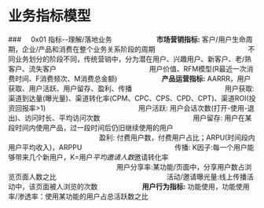 # 业务指标模型
###&nbsp;&nbsp;&nbsp;&nbsp;&nbsp;0x01 指标--理解/落地业务
&nbsp;&nbsp;&nbsp;&nbsp;&nbsp;&nbsp;&nbsp;&nbsp;&nbsp;&nbsp;&nbsp;&nbsp;&nbsp;&nbsp;&nbsp;&nbsp;&nbsp;&nbsp;&nbsp;&nbsp;&nbsp;&nbsp;**市场营销指标:** 客户/用户生命周期，企业/产品和消费在整个业务关系阶段的周期
&nbsp;&nbsp;&nbsp;&nbsp;&nbsp;&nbsp;&nbsp;&nbsp;&nbsp;&nbsp;&nbsp;&nbsp;&nbsp;&nbsp;&nbsp;&nbsp;&nbsp;&nbsp;&nbsp;&nbsp;&nbsp;&nbsp;&nbsp;&nbsp;&nbsp;&nbsp;&nbsp;&nbsp;&nbsp;&nbsp;&nbsp;&nbsp;&nbsp;&nbsp;&nbsp;&nbsp;&nbsp;&nbsp;&nbsp;&nbsp;&nbsp;&nbsp;&nbsp;&nbsp;&nbsp;&nbsp;&nbsp;不同业务划分的阶段不同，传统营销中，分为潜在用户、兴趣用户、新客户、老/熟客户、流失客户
&nbsp;&nbsp;&nbsp;&nbsp;&nbsp;&nbsp;&nbsp;&nbsp;&nbsp;&nbsp;&nbsp;&nbsp;&nbsp;&nbsp;&nbsp;&nbsp;&nbsp;&nbsp;&nbsp;&nbsp;&nbsp;&nbsp;&nbsp;&nbsp;&nbsp;&nbsp;&nbsp;&nbsp;&nbsp;&nbsp;&nbsp;&nbsp;&nbsp;&nbsp;&nbsp;&nbsp;&nbsp;&nbsp;&nbsp;&nbsp;&nbsp;&nbsp;&nbsp;&nbsp;&nbsp;&nbsp;&nbsp;用户价值、RFM模型(R最近一次消费时间、F消费频次、M消费总金额)
&nbsp;&nbsp;&nbsp;&nbsp;&nbsp;&nbsp;&nbsp;&nbsp;&nbsp;&nbsp;&nbsp;&nbsp;&nbsp;&nbsp;&nbsp;&nbsp;&nbsp;&nbsp;&nbsp;&nbsp;&nbsp;&nbsp;**产品运营指标:** AARRR，用户获取、用户活跃、用户留存、盈利、传播
&nbsp;&nbsp;&nbsp;&nbsp;&nbsp;&nbsp;&nbsp;&nbsp;&nbsp;&nbsp;&nbsp;&nbsp;&nbsp;&nbsp;&nbsp;&nbsp;&nbsp;&nbsp;&nbsp;&nbsp;&nbsp;&nbsp;&nbsp;&nbsp;&nbsp;&nbsp;&nbsp;&nbsp;&nbsp;&nbsp;&nbsp;&nbsp;&nbsp;&nbsp;&nbsp;&nbsp;&nbsp;&nbsp;&nbsp;&nbsp;&nbsp;&nbsp;&nbsp;&nbsp;&nbsp;&nbsp;&nbsp;用户获取: 渠道到达量(曝光量)、渠道转化率(CPM、CPC、CPS、CPD、CPT)、渠道ROI(投资回报率>1)
&nbsp;&nbsp;&nbsp;&nbsp;&nbsp;&nbsp;&nbsp;&nbsp;&nbsp;&nbsp;&nbsp;&nbsp;&nbsp;&nbsp;&nbsp;&nbsp;&nbsp;&nbsp;&nbsp;&nbsp;&nbsp;&nbsp;&nbsp;&nbsp;&nbsp;&nbsp;&nbsp;&nbsp;&nbsp;&nbsp;&nbsp;&nbsp;&nbsp;&nbsp;&nbsp;&nbsp;&nbsp;&nbsp;&nbsp;&nbsp;&nbsp;&nbsp;&nbsp;&nbsp;&nbsp;&nbsp;&nbsp;用户活跃: 用户会话次数(打开-使用-退出)、访问时长、平均访问次数
&nbsp;&nbsp;&nbsp;&nbsp;&nbsp;&nbsp;&nbsp;&nbsp;&nbsp;&nbsp;&nbsp;&nbsp;&nbsp;&nbsp;&nbsp;&nbsp;&nbsp;&nbsp;&nbsp;&nbsp;&nbsp;&nbsp;&nbsp;&nbsp;&nbsp;&nbsp;&nbsp;&nbsp;&nbsp;&nbsp;&nbsp;&nbsp;&nbsp;&nbsp;&nbsp;&nbsp;&nbsp;&nbsp;&nbsp;&nbsp;&nbsp;&nbsp;&nbsp;&nbsp;&nbsp;&nbsp;&nbsp;用户留存: 用户在某段时间内使用产品，过一段时间后仍旧继续使用的用户
&nbsp;&nbsp;&nbsp;&nbsp;&nbsp;&nbsp;&nbsp;&nbsp;&nbsp;&nbsp;&nbsp;&nbsp;&nbsp;&nbsp;&nbsp;&nbsp;&nbsp;&nbsp;&nbsp;&nbsp;&nbsp;&nbsp;&nbsp;&nbsp;&nbsp;&nbsp;&nbsp;&nbsp;&nbsp;&nbsp;&nbsp;&nbsp;&nbsp;&nbsp;&nbsp;&nbsp;&nbsp;&nbsp;&nbsp;&nbsp;&nbsp;&nbsp;&nbsp;&nbsp;&nbsp;&nbsp;&nbsp;盈利: 付费用户数，付费用户占比；ARPU(时间段内用户平均收入)，ARPPU
&nbsp;&nbsp;&nbsp;&nbsp;&nbsp;&nbsp;&nbsp;&nbsp;&nbsp;&nbsp;&nbsp;&nbsp;&nbsp;&nbsp;&nbsp;&nbsp;&nbsp;&nbsp;&nbsp;&nbsp;&nbsp;&nbsp;&nbsp;&nbsp;&nbsp;&nbsp;&nbsp;&nbsp;&nbsp;&nbsp;&nbsp;&nbsp;&nbsp;&nbsp;&nbsp;&nbsp;&nbsp;&nbsp;&nbsp;&nbsp;&nbsp;&nbsp;&nbsp;&nbsp;&nbsp;&nbsp;&nbsp;传播: K因子:每一个用户能够带来几个新用户，K=用户*平均邀请人数*邀请转化率
&nbsp;&nbsp;&nbsp;&nbsp;&nbsp;&nbsp;&nbsp;&nbsp;&nbsp;&nbsp;&nbsp;&nbsp;&nbsp;&nbsp;&nbsp;&nbsp;&nbsp;&nbsp;&nbsp;&nbsp;&nbsp;&nbsp;&nbsp;&nbsp;&nbsp;&nbsp;&nbsp;&nbsp;&nbsp;&nbsp;&nbsp;&nbsp;&nbsp;&nbsp;&nbsp;&nbsp;&nbsp;&nbsp;&nbsp;&nbsp;&nbsp;&nbsp;&nbsp;&nbsp;&nbsp;&nbsp;&nbsp;&nbsp;&nbsp;&nbsp;&nbsp;&nbsp;&nbsp;&nbsp;&nbsp;&nbsp;用户分享率:某功能/页面中，分享用户数占浏览页面人数之比
&nbsp;&nbsp;&nbsp;&nbsp;&nbsp;&nbsp;&nbsp;&nbsp;&nbsp;&nbsp;&nbsp;&nbsp;&nbsp;&nbsp;&nbsp;&nbsp;&nbsp;&nbsp;&nbsp;&nbsp;&nbsp;&nbsp;&nbsp;&nbsp;&nbsp;&nbsp;&nbsp;&nbsp;&nbsp;&nbsp;&nbsp;&nbsp;&nbsp;&nbsp;&nbsp;&nbsp;&nbsp;&nbsp;&nbsp;&nbsp;&nbsp;&nbsp;&nbsp;&nbsp;&nbsp;&nbsp;&nbsp;&nbsp;&nbsp;&nbsp;&nbsp;&nbsp;&nbsp;&nbsp;&nbsp;&nbsp;活动/邀请曝光量:线上传播活动中，该页面被人浏览的次数
&nbsp;&nbsp;&nbsp;&nbsp;&nbsp;&nbsp;&nbsp;&nbsp;&nbsp;&nbsp;&nbsp;&nbsp;&nbsp;&nbsp;&nbsp;&nbsp;&nbsp;&nbsp;&nbsp;&nbsp;&nbsp;&nbsp;**用户行为指标:** 功能使用，功能使用率/渗透率：使用某功能的用户占总活跃数之比
&nbsp;&nbsp;&nbsp;&nbsp;&nbsp;&nbsp;&nbsp;&nbsp;&nbsp;&nbsp;&nbsp;&nbsp;&nbsp;&nbsp;&nbsp;&nbsp;&nbsp;&nbsp;&nbsp;&nbsp;&nbsp;&nbsp;&nbsp;&nbsp;&nbsp;&nbsp;&nbsp;&nbsp;&nbsp;&nbsp;&nbsp;&nbsp;&nbsp;&nbsp;&nbsp;&nbsp;&nbsp;&nbsp;&nbsp;&nbsp;&nbsp;&nbsp;&nbsp;&nbsp;&nbsp;&nbsp;&nbsp;&nbsp;&nbsp;&nbsp;&nbsp;&nbsp;&nbsp;&nbsp;&nbsp;&nbsp;








































